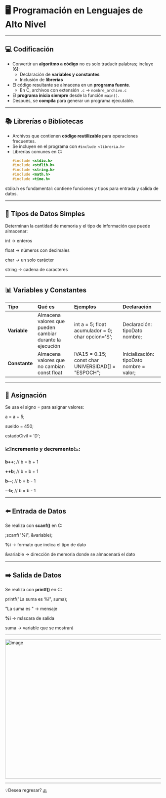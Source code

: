 # 🖥️ Programación en Lenguajes de Alto Nivel

---

## 💻 Codificación
- Convertir un **algoritmo a código** no es solo traducir palabras; incluye [6]:
  - Declaración de **variables y constantes**  
  - Inclusión de **librerías**  
- El código resultante se almacena en un **programa fuente**.  
  - En C, archivos con extensión `.c` → `nombre_archivo.c`  
- El **programa inicia siempre** desde la función `main()`.  
- Después, se **compila** para generar un programa ejecutable.

---

## 📚 Librerías o Bibliotecas
- Archivos que contienen **código reutilizable** para operaciones frecuentes.  
- Se incluyen en el programa con `#include <libreria.h>`  
- Librerías comunes en C:
  ```c
  #include <stdio.h>
  #include <stdlib.h>
  #include <string.h>
  #include <math.h>
  #include <time.h>
stdio.h es fundamental: contiene funciones y tipos para entrada y salida de datos.

---

## 🧮 Tipos de Datos Simples

Determinan la cantidad de memoria y el tipo de información que puede almacenar:

int → enteros

float → números con decimales

char → un solo carácter

string → cadena de caracteres

---

## 📊 Variables y Constantes

| Tipo | Qué es | Ejemplos | Declaración |
|:----|:------|:--------|:----------|
| **Variable** | Almacena valores que pueden cambiar durante la ejecución | int a = 5; float acumulador = 0; char opcion='S'; | Declaración: tipoDato nombre; |
| **Constante** | Almacena valores que no cambian	const float | IVA15 = 0.15; const char UNIVERSIDAD[] = "ESPOCH"; | Inicialización: tipoDato nombre = valor; |

---

## 🔄 Asignación

Se usa el signo = para asignar valores:

a = a + 5;

sueldo = 450;

estadoCivil = 'D';


### 📈Incremento y decremento📉:

**b++**;  // b = b + 1

**++b**;  // b = b + 1

**b--**;  // b = b - 1

**--b**;  // b = b - 1

---

## ⬅️ Entrada de Datos

Se realiza con **scanf()** en C:

;scanf("%i", &variable);

**%i** → formato que indica el tipo de dato

&variable → dirección de memoria donde se almacenará el dato

---

## ➡️ Salida de Datos

Se realiza con **printf()** en C:

printf("La suma es %i", suma);

"La suma es " → mensaje

**%i** → máscara de salida

suma → variable que se mostrará

---

<img width="732" height="450" alt="image" src="https://github.com/user-attachments/assets/bcb69ca6-774c-48e7-8ee4-b4f62f9ddc5e" />

---

💡Desea regresar? [🔙](Tema1.md)
